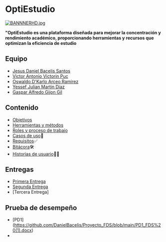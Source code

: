 # OptiEstudio

[![BANNNERHD.jpg](https://i.postimg.cc/sX84VttQ/BANNNERHD.jpg)](https://postimg.cc/N96HDPGB)

**"OptiEstudio es una plataforma diseñada para mejorar la concentración y rendimiento académico, proporcionando herramientas y recursos que optimizan la eficiencia de estudio**

## Equipo
+ [Jesus Daniel Bacelis Santos](https://github.com/DanielBacelis)
+ [Victor Antonio Victorin Puc](https://github.com/Victorin2005)
+ [Oswaldo D'Karlo Arceo Ramirez](https://github.com/OswaldoArceo)
+ [Yessef Julian Martin Diaz](https://github.com/Yessef70)
+ [Gaspar Alfredo Gijon Gil](https://github.com/CREARPRO)

## Contenido
+ [Objetivos](https://github.com/DanielBacelis/Proyecto_FDS/blob/Contenido/Objetivos/Objetivos.md)
+ [Herramientas y métodos](https://github.com/DanielBacelis/Proyecto_FDS/blob/main/Contenido/Herramientas%20y%20metodos.md)
+ [Roles y proceso de trabajo](https://github.com/DanielBacelis/Proyecto_FDS/blob/main/Sengunda%20entrega/Roles%20y%20proceso%20de%20trabajo.md)
+ [Casos de uso](https://github.com/DanielBacelis/Proyecto_FDS/blob/main/Contenido/casos_de_uso.md)🤔
+ [Requisitos](https://github.com/DanielBacelis/Proyecto_FDS/blob/main/Sengunda%20entrega/Requisitos.md)✅
+ [Bitácora](https://github.com/DanielBacelis/Proyecto_FDS/blob/main/Sengunda%20entrega/Rubrica.md)🛠️
+ [Historias de usuario](https://github.com/DanielBacelis/Proyecto_FDS/blob/main/Sengunda%20entrega/Historias_de_Usuario.md)🧍‍♂️



## Entregas 
+ [Primera Entrega](https://github.com/DanielBacelis/Proyecto_FDS/tree/Primera_entrega)
+ [Segunda Entrega](https://github.com/DanielBacelis/Proyecto_FDS/blob/main/Sengunda%20entrega/Menue2.md)
+ [Tercera Entrega]


## Prueba de desempeño
+ [PD1] (https://github.com/DanielBacelis/Proyecto_FDS/blob/main/PD1_FDS%20(1).docx)
+ 
